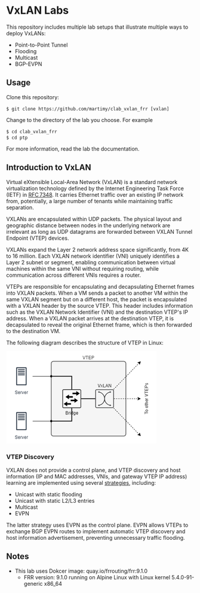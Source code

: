 # VxLAN Labs

This repository includes multiple lab setups that illustrate multiple ways to deploy VxLANs:

- Point-to-Point Tunnel
- Flooding
- Multicast
- BGP-EVPN

## Usage

Clone this repository:

```
$ git clone https://github.com/martimy/clab_vxlan_frr [vxlan]
```

Change to the directory of the lab you choose. For example

```
$ cd clab_vxlan_frr
$ cd ptp
```

For more information, read the lab the documentation.

## Introduction to VxLAN

Virtual eXtensible Local-Area Network (VxLAN) is a standard network virtualization technology defined by the Internet Engineering Task Force (IETF) in [RFC 7348](https://datatracker.ietf.org/doc/html/rfc7348). It carries Ethernet traffic over an existing IP network from, potentially, a large number of tenants while maintaining traffic separation.

VXLANs are encapsulated within UDP packets. The physical layout and geographic distance between nodes in the underlying network are irrelevant as long as UDP datagrams are forwarded between VXLAN Tunnel Endpoint (VTEP) devices.

VXLANs expand the Layer 2 network address space significantly, from 4K to 16 million. Each VXLAN network identifier (VNI) uniquely identifies a Layer 2 subnet or segment, enabling communication between virtual machines within the same VNI without requiring routing, while communication across different VNIs requires a router.


VTEPs are responsible for encapsulating and decapsulating Ethernet frames into VXLAN packets. When a VM sends a packet to another VM within the same VXLAN segment but on a different host, the packet is encapsulated with a VXLAN header by the source VTEP. This header includes information such as the VXLAN Network Identifier (VNI) and the destination VTEP's IP address. When a VXLAN packet arrives at the destination VTEP, it is decapsulated to reveal the original Ethernet frame, which is then forwarded to the destination VM.

The following diagram describes the structure of VTEP in Linux:

![VTEP](img/vtep.png)

### VTEP Discovery

VXLAN does not provide a control plane, and VTEP discovery and host information (IP and MAC addresses, VNIs, and gateway VTEP IP address) learning are implemented using several [strategies](https://vincent.bernat.ch/en/blog/2017-vxlan-linux), including:

- Unicast with static flooding
- Unicast with static L2/L3 entries
- Multicast
- EVPN

The latter strategy uses EVPN as the control plane. EVPN allows VTEPs to exchange BGP EVPN routes to implement automatic VTEP discovery and host information advertisement, preventing unnecessary traffic flooding.


## Notes

- This lab uses Dokcer image: quay.io/frrouting/frr:9.1.0
  - FRR version: 9.1.0 running on Alpine Linux with Linux kernel 5.4.0-91-generic x86_64
